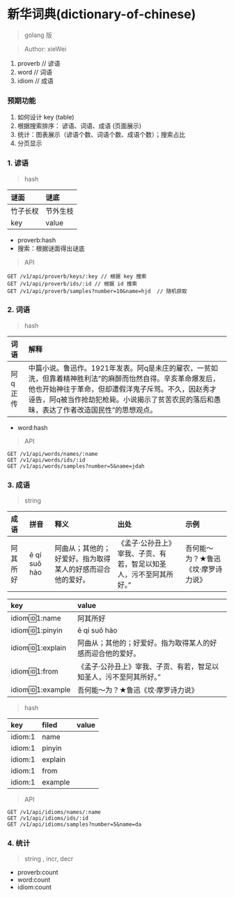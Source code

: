 # 新华词典(dictionary-of-chinese)

> golang 版

> Author: xieWei

1. proverb // 谚语
2. word // 词语
3. idiom // 成语

### 预期功能

1. 如何设计 key (table)
2. 根据搜索排序： 谚语、词语、成语 (页面展示)
3. 统计：图表展示（谚语个数、词语个数、成语个数）；搜索占比
4. 分页显示


### 1. 谚语

> hash 

|谜面|谜底|
|:---|:---|
|竹子长杈|节外生枝|
| key| value|


- proverb:hash
- 搜索：根据谜面得出谜底


> API

```
GET /v1/api/proverb/keys/:key // 根据 key 搜索
GET /v1/api/proverb/ids/:id // 根据 id 搜索
GET /v1/api/proverb/samples?number=10&name=hjd  // 随机获取
```



### 2. 词语

> hash 


|词语|解释|
|:---|:---|
|阿q正传|中篇小说。鲁迅作。1921年发表。阿q是未庄的雇农，一贫如洗，但靠着精神胜利法”的麻醉而怡然自得。辛亥革命爆发后，他也开始神往于革命，但却遭假洋鬼子斥骂。不久，因赵秀才诬告，阿q被当作抢劫犯枪毙。小说揭示了贫苦农民的落后和愚昧，表达了作者改造国民性”的思想观点。|

- word:hash


> API

```
GET /v1/api/words/names/:name
GET /v1/api/words/ids/:id
GET /v1/api/words/samples?number=5&name=jdah
```

### 3. 成语

> string

|成语|拼音|释义|出处|示例|
|:---|:---|:---|:---|:---|
|阿其所好|ē qí suǒ hào|阿曲从；其他的；好爱好。指为取得某人的好感而迎合他的爱好。|《孟子·公孙丑上》宰我、子贡、有若，智足以知圣人，污不至阿其所好。”|吾何能～为？★鲁迅《坟·摩罗诗力说》|


|key|value|
|:---|:---|
|idiom:id:1:name|阿其所好|
|idiom:id:1:pinyin|ē qí suǒ hào|
|idiom:id:1:explain|阿曲从；其他的；好爱好。指为取得某人的好感而迎合他的爱好。|
|idiom:id:1:from|《孟子·公孙丑上》宰我、子贡、有若，智足以知圣人，污不至阿其所好。”|
|idiom:id:1:example|吾何能～为？★鲁迅《坟·摩罗诗力说》|


> hash

|key|filed|value|
|:---|:---|:---|
|idiom:1|name| |
|idiom:1|pinyin| |
|idiom:1|explain| |
|idiom:1|from| |
|idiom:1|example| |


> API

``` 
GET /v1/api/idioms/names/:name
GET /v1/api/idioms/ids/:id
GET /v1/api/idioms/samples?number=5&name=da 

```


### 4. 统计

> string , incr, decr


- proverb:count
- word:count
- idiom:count





